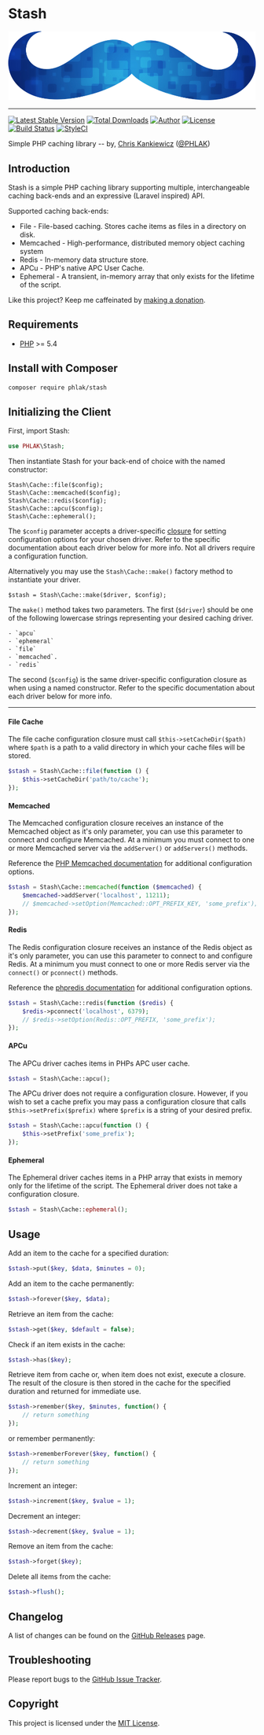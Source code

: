 Stash
=====

![Stash](stash.png)

-----

[![Latest Stable Version](https://img.shields.io/packagist/v/PHLAK/Stash.svg)](https://packagist.org/packages/PHLAK/Stash)
[![Total Downloads](https://img.shields.io/packagist/dt/PHLAK/Stash.svg)](https://packagist.org/packages/PHLAK/Stash)
[![Author](https://img.shields.io/badge/author-Chris%20Kankiewicz-blue.svg)](https://www.ChrisKankiewicz.com)
[![License](https://img.shields.io/packagist/l/PHLAK/Stash.svg)](https://packagist.org/packages/PHLAK/Stash)
[![Build Status](https://img.shields.io/travis/PHLAK/Stash.svg)](https://travis-ci.org/PHLAK/Stash)
[![StyleCI](https://styleci.io/repos/55566401/shield?branch=master&style=flat)](https://styleci.io/repos/55566401)

Simple PHP caching library -- by, [Chris Kankiewicz](https://www.ChrisKankiewicz.com) ([@PHLAK](https://twitter.com/PHLAK))

Introduction
------------

Stash is a simple PHP caching library supporting multiple, interchangeable
caching back-ends and an expressive (Laravel inspired) API.

Supported caching back-ends:

  - File - File-based caching. Stores cache items as files in a directory on disk.
  - Memcached - High-performance, distributed memory object caching system
  - Redis - In-memory data structure store.
  - APCu - PHP's native APC User Cache.
  - Ephemeral - A transient, in-memory array that only exists for the lifetime of the script.

Like this project? Keep me caffeinated by [making a donation](https://paypal.me/ChrisKankiewicz).

Requirements
------------

  - [PHP](https://php.net) >= 5.4

Install with Composer
---------------------

```bash
composer require phlak/stash
```

Initializing the Client
-----------------------

First, import Stash:

```php
use PHLAK\Stash;
```

Then instantiate Stash for your back-end of choice with the named constructor:

    Stash\Cache::file($config);
    Stash\Cache::memcached($config);
    Stash\Cache::redis($config);
    Stash\Cache::apcu($config);
    Stash\Cache::ephemeral();

The `$config` parameter accepts a driver-specific [closure](https://secure.php.net/manual/en/class.closure.php)
for setting configuration options for your chosen driver. Refer to the specific
documentation about each driver below for more info. Not all drivers require a
configuration function.

Alternatively you may use the `Stash\Cache::make()` factory method to
instantiate your driver.

    $stash = Stash\Cache::make($driver, $config);

The `make()` method takes two parameters. The first (`$driver`) should be one of
the following lowercase strings representing your desired caching driver.

    - `apcu`
    - `ephemeral`
    - `file`
    - `memcached`.
    - `redis`

The second (`$config`) is the same driver-specific configuration closure as when
using a named constructor. Refer to the specific documentation about each driver
below for more info.

----

#### File Cache

The file cache configuration closure must call `$this->setCacheDir($path)` where
`$path` is a path to a valid directory in which your cache files will be stored.

```php
$stash = Stash\Cache::file(function () {
    $this->setCacheDir('path/to/cache');
});
```

#### Memcached

The Memcached configuration closure receives an instance of the Memcached object
as it's only parameter, you can use this parameter to connect and configure
Memcached. At a minimum you must connect to one or more Memcached server via the
`addServer()` or `addServers()` methods.

Reference the [PHP Memcached documentation](https://secure.php.net/manual/en/book.memcached.php)
for additional configuration options.

```php
$stash = Stash\Cache::memcached(function ($memcached) {
    $memcached->addServer('localhost', 11211);
    // $memcached->setOption(Memcached::OPT_PREFIX_KEY, 'some_prefix');
});
```

#### Redis

The Redis configuration closure receives an instance of the Redis object as it's
only parameter, you can use this parameter to connect to and configure Redis. At
a minimum you must connect to one or more Redis server via the `connect()` or
`pconnect()` methods.


Reference the [phpredis documentation](https://github.com/phpredis/phpredis#readme)
for additional configuration options.

```php
$stash = Stash\Cache::redis(function ($redis) {
    $redis->pconnect('localhost', 6379);
    // $redis->setOption(Redis::OPT_PREFIX, 'some_prefix');
});
```

#### APCu

The APCu driver caches items in PHPs APC user cache.

```php
$stash = Stash\Cache::apcu();
```

The APCu driver does not require a configuration closure. However, if you
wish to set a cache prefix you may pass a configuration closure that calls
`$this->setPrefix($prefix)` where `$prefix` is a string of your desired prefix.

```php
$stash = Stash\Cache::apcu(function () {
    $this->setPrefix('some_prefix');
});
```

#### Ephemeral

The Ephemeral driver caches items in a PHP array that exists in memory only for
the lifetime of the script. The Ephemeral driver does not take a configuration
closure.

```php
$stash = Stash\Cache::ephemeral();
```

Usage
-----

Add an item to the cache for a specified duration:

```php
$stash->put($key, $data, $minutes = 0);
```

Add an item to the cache permanently:

```php
$stash->forever($key, $data);
```

Retrieve an item from the cache:

```php
$stash->get($key, $default = false);
```

Check if an item exists in the cache:

```php
$stash->has($key);
```

Retrieve item from cache or, when item does not exist, execute a closure. The
result of the closure is then stored in the cache for the specified duration
and returned for immediate use.

```php
$stash->remember($key, $minutes, function() {
    // return something
});
```

or remember permanently:

```php
$stash->rememberForever($key, function() {
    // return something
});
```

Increment an integer:

```php
$stash->increment($key, $value = 1);
```

Decrement an integer:

```php
$stash->decrement($key, $value = 1);
```

Remove an item from the cache:

```php
$stash->forget($key);
```

Delete all items from the cache:

```php
$stash->flush();
```

Changelog
---------

A list of changes can be found on the [GitHub Releases](https://github.com/PHLAK/Stash/releases) page.

Troubleshooting
---------------

Please report bugs to the [GitHub Issue Tracker](https://github.com/PHLAK/Stash/issues).

Copyright
---------

This project is licensed under the [MIT License](https://github.com/PHLAK/Stash/blob/master/LICENSE).
